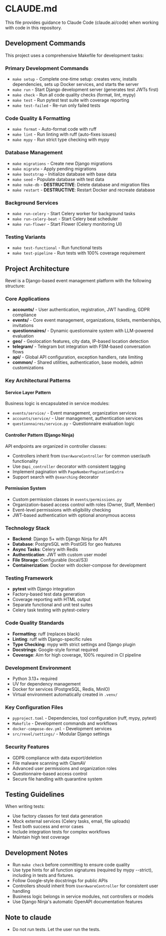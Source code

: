 # CLAUDE.md

This file provides guidance to Claude Code (claude.ai/code) when working with code in this repository.

## Development Commands

This project uses a comprehensive Makefile for development tasks:

### Primary Development Commands
- `make setup` - Complete one-time setup: creates venv, installs dependencies, sets up Docker services, and starts the server
- `make run` - Start Django development server (generates test JWTs first)
- `make check` - Run all code quality checks (format, lint, mypy)
- `make test` - Run pytest test suite with coverage reporting
- `make test-failed` - Re-run only failed tests

### Code Quality & Formatting
- `make format` - Auto-format code with ruff
- `make lint` - Run linting with ruff (auto-fixes issues)
- `make mypy` - Run strict type checking with mypy

### Database Management
- `make migrations` - Create new Django migrations
- `make migrate` - Apply pending migrations
- `make bootstrap` - Initialize database with base data
- `make seed` - Populate database with test data
- `make nuke-db` - **DESTRUCTIVE**: Delete database and migration files
- `make restart` - **DESTRUCTIVE**: Restart Docker and recreate database

### Background Services
- `make run-celery` - Start Celery worker for background tasks
- `make run-celery-beat` - Start Celery beat scheduler
- `make run-flower` - Start Flower (Celery monitoring UI)

### Testing Variants
- `make test-functional` - Run functional tests
- `make test-pipeline` - Run tests with 100% coverage requirement

## Project Architecture

Revel is a Django-based event management platform with the following structure:

### Core Applications
- **accounts/** - User authentication, registration, JWT handling, GDPR compliance
- **events/** - Core event management, organizations, tickets, memberships, invitations
- **questionnaires/** - Dynamic questionnaire system with LLM-powered evaluation
- **geo/** - Geolocation features, city data, IP-based location detection
- **telegram/** - Telegram bot integration with FSM-based conversation flows
- **api/** - Global API configuration, exception handlers, rate limiting
- **common/** - Shared utilities, authentication, base models, admin customizations

### Key Architectural Patterns

#### Service Layer Pattern
Business logic is encapsulated in service modules:
- `events/service/` - Event management, organization services
- `accounts/service/` - User management, authentication services
- `questionnaires/service.py` - Questionnaire evaluation logic

#### Controller Pattern (Django Ninja)
API endpoints are organized in controller classes:
- Controllers inherit from `UserAwareController` for common user/auth functionality
- Use `@api_controller` decorator with consistent tagging
- Implement pagination with `PageNumberPaginationExtra`
- Support search with `@searching` decorator

#### Permission System
- Custom permission classes in `events/permissions.py`
- Organization-based access control with roles (Owner, Staff, Member)
- Event-level permissions with eligibility checking
- JWT-based authentication with optional anonymous access

### Technology Stack
- **Backend**: Django 5+ with Django Ninja for API
- **Database**: PostgreSQL with PostGIS for geo features
- **Async Tasks**: Celery with Redis
- **Authentication**: JWT with custom user model
- **File Storage**: Configurable (local/S3)
- **Containerization**: Docker with docker-compose for development

### Testing Framework
- **pytest** with Django integration
- Factory-based test data generation
- Coverage reporting with HTML output
- Separate functional and unit test suites
- Celery task testing with pytest-celery

### Code Quality Standards
- **Formatting**: ruff (replaces black)
- **Linting**: ruff with Django-specific rules
- **Type Checking**: mypy with strict settings and Django plugin
- **Docstrings**: Google-style format required
- **Coverage**: Aim for high coverage, 100% required in CI pipeline

### Development Environment
- Python 3.13+ required
- UV for dependency management
- Docker for services (PostgreSQL, Redis, MinIO)
- Virtual environment automatically created in `.venv/`

### Key Configuration Files
- `pyproject.toml` - Dependencies, tool configuration (ruff, mypy, pytest)
- `Makefile` - Development commands and workflows
- `docker-compose-dev.yml` - Development services
- `src/revel/settings/` - Modular Django settings

### Security Features
- GDPR compliance with data export/deletion
- File malware scanning with ClamAV
- Advanced user permissions and organization roles
- Questionnaire-based access control
- Secure file handling with quarantine system

## Testing Guidelines

When writing tests:
- Use factory classes for test data generation
- Mock external services (Celery tasks, email, file uploads)
- Test both success and error cases
- Include integration tests for complex workflows
- Maintain high test coverage

## Development Notes

- Run `make check` before committing to ensure code quality
- Use type hints for all function signatures (required by mypy --strict), including in tests and fixtures.
- Follow Google-style docstrings for public APIs
- Controllers should inherit from `UserAwareController` for consistent user handling
- Business logic belongs in service modules, not controllers or models
- Use Django Ninja's automatic OpenAPI documentation features

## Note to claude
- Do not run tests. Let the user run the tests.